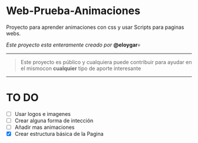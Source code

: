 # Web-Prueba-Animaciones
Proyecto para aprender animaciones con css y usar Scripts para paginas webs.

*Este proyecto esta enteramente creado por* **@eloygar**:skull:

---
> Este proyecto es público y cualquiera puede contribuir para ayudar en el mismocon **cualquier** tipo de aporte interesante
---
# TO DO
  - [ ] Usar logos e imagenes
  - [ ] Crear alguna forma de intección
  - [ ] Añadir mas animaciones
  - [x] Crear estructura básica de la Pagina
